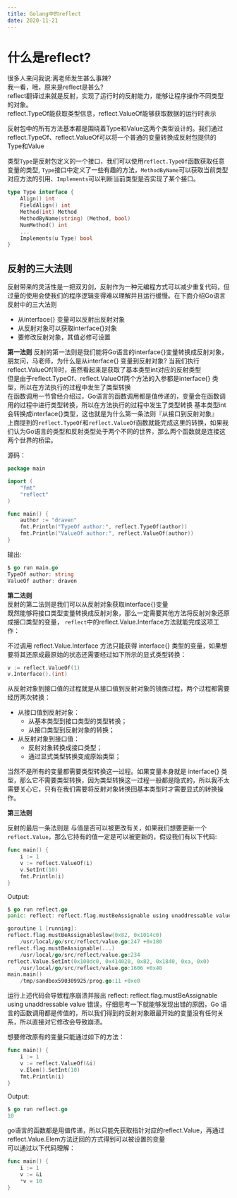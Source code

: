 ```yaml
---
title: Golang中的reflect
date: 2020-11-21
---
```



# 什么是reflect?  
很多人来问我说:离老师发生甚么事辣?  
我一看，哦，原来是reflect是甚么?  
reflect翻译过来就是反射，实现了运行时的反射能力，能够让程序操作不同类型的对象。  
reflect.TypeOf能获取类型信息，reflect.ValueOf能够获取数据的运行时表示  

反射包中的所有方法基本都是围绕着Type和Value这两个类型设计的。我们通过reflect.TypeOf、reflect.ValueOf可以将一个普通的变量转换成反射包提供的Type和Value    


类型```Type```是反射包定义的一个接口，我们可以使用`reflect.TypeOf`函数获取任意变量的类型, `Type`接口中定义了一些有趣的方法，`MethodByName`可以获取当前类型对应方法的引用、`Implements`可以判断当前类型是否实现了某个接口。  

```go
type Type interface {
    Align() int
    FieldAlign() int
    Method(int) Method
    MethodByName(string) (Method, bool)
    NumMethod() int
    ...
    Implements(u Type) bool
}
```


## 反射的三大法则  
反射带来的灵活性是一把双刃剑，反射作为一种元编程方式可以减少重复代码，但过量的使用会使我们的程序逻辑变得难以理解并且运行缓慢。在下面介绍Go语言反射中的三大法则  

+ 从interface{} 变量可以反射出反射对象
+ 从反射对象可以获取interface{}对象
+ 要修改反射对象，其值必修可设置  


**第一法则**
反射的第一法则是我们能将Go语言的interface{}变量转换成反射对象，朋友问，马老师，为什么是从interface{} 变量到反射对象? 当我们执行reflect.ValueOf(1)时，虽然看起来是获取了基本类型int对应的反射类型  
但是由于reflect.TypeOf、reflect.ValueOf两个方法的入参都是interface{} 类型，所以在方法执行的过程中发生了类型转换  
在函数调用一节曾经介绍过，Go语言的函数调用都是值传递的，变量会在函数调用的过程中进行类型转换，所以在方法执行的过程中发生了类型转换  基本类型int会转换成interface{}类型，这也就是为什么第一条法则『从接口到反射对象』  
上面提到的`reflect.TypeOf`和`reflect.ValueOf`函数就能完成这里的转换，如果我们认为Go语言的类型和反射类型处于两个不同的世界，那么两个函数就是连接这两个世界的桥梁。

源码：
```go
package main

import (
	"fmt"
	"reflect"
)

func main() {
	author := "draven"
	fmt.Println("TypeOf author:", reflect.TypeOf(author))
	fmt.Println("ValueOf author:", reflect.ValueOf(author))
}
```

输出:  
```go
$ go run main.go
TypeOf author: string
ValueOf author: draven
```


**第二法则**  
反射的第二法则是我们可以从反射对象获取interface{}变量  
既然能够将接口类型变量转换成反射对象，那么一定需要其他方法将反射对象还原成接口类型的变量， `reflect`中的reflect.Value.Interface方法就能完成这项工作：  

不过调用 reflect.Value.Interface 方法只能获得 interface{} 类型的变量，如果想要将其还原成最原始的状态还需要经过如下所示的显式类型转换：

```go
v := reflect.ValueOf(1)
v.Interface().(int)
```
从反射对象到接口值的过程就是从接口值到反射对象的镜面过程，两个过程都需要经历两次转换：

+ 从接口值到反射对象：
  + 从基本类型到接口类型的类型转换；
  + 从接口类型到反射对象的转换；
+ 从反射对象到接口值：
  + 反射对象转换成接口类型；
  + 通过显式类型转换变成原始类型；


当然不是所有的变量都需要类型转换这一过程。如果变量本身就是 interface{} 类型，那么它不需要类型转换，因为类型转换这一过程一般都是隐式的，所以我不太需要关心它，只有在我们需要将反射对象转换回基本类型时才需要显式的转换操作。  

**第三法则**  

反射的最后一条法则是 与值是否可以被更改有关，如果我们想要更新一个`reflect.Value`，那么它持有的值一定是可以被更新的，假设我们有以下代码:  
  
```go
func main() {
	i := 1
	v := reflect.ValueOf(i)
	v.SetInt(10)
	fmt.Println(i)
}
```

Output:
```go
$ go run reflect.go
panic: reflect: reflect.flag.mustBeAssignable using unaddressable value

goroutine 1 [running]:
reflect.flag.mustBeAssignableSlow(0x82, 0x1014c0)
	/usr/local/go/src/reflect/value.go:247 +0x180
reflect.flag.mustBeAssignable(...)
	/usr/local/go/src/reflect/value.go:234
reflect.Value.SetInt(0x100dc0, 0x414020, 0x82, 0x1840, 0xa, 0x0)
	/usr/local/go/src/reflect/value.go:1606 +0x40
main.main()
	/tmp/sandbox590309925/prog.go:11 +0xe0
```


运行上述代码会导致程序崩溃并报出 reflect: reflect.flag.mustBeAssignable using unaddressable value 错误，仔细思考一下就能够发现出错的原因，Go 语言的函数调用都是传值的，所以我们得到的反射对象跟最开始的变量没有任何关系，所以直接对它修改会导致崩溃。

想要修改原有的变量只能通过如下的方法：  

```go
func main() {
	i := 1
	v := reflect.ValueOf(&i)
	v.Elem().SetInt(10)
	fmt.Println(i)
}
```

Output:  
```go
$ go run reflect.go
10
```

go语言的函数都是用值传递，所以只能先获取指针对应的reflect.Value，再通过reflect.Value.Elem方法迂回的方式得到可以被设置的变量  
可以通过以下代码理解：  


```go
func main() {
	i := 1
	v := &i
	*v = 10
}
```

